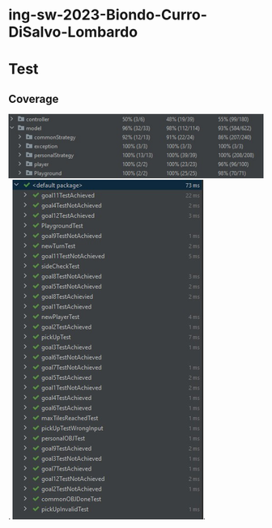 # ing-sw-2023-Biondo-Curro-DiSalvo-Lombardo
# Test
## Coverage
![Coverage](/Deliverables/Test/Coverage.jpg).
![Test](/Deliverables/Test/TestPassed.jpg).
